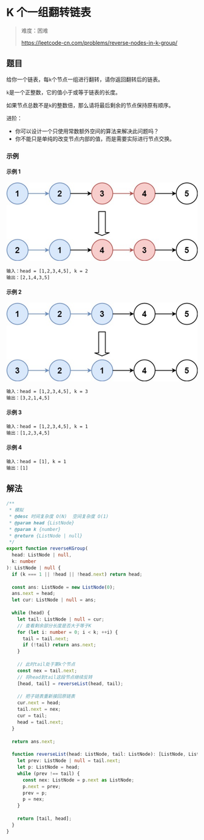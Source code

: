 # K 个一组翻转链表

> 难度：困难
>
> https://leetcode-cn.com/problems/reverse-nodes-in-k-group/

## 题目

给你一个链表，每`k`个节点一组进行翻转，请你返回翻转后的链表。

`k`是一个正整数，它的值小于或等于链表的长度。

如果节点总数不是`k`的整数倍，那么请将最后剩余的节点保持原有顺序。

进阶：

- 你可以设计一个只使用常数额外空间的算法来解决此问题吗？
- 你不能只是单纯的改变节点内部的值，而是需要实际进行节点交换。

### 示例

#### 示例 1

![reverse-nodes-in-k-group-1](../../assets/images/reverse-nodes-in-k-group-1.jpg)

```
输入：head = [1,2,3,4,5], k = 2
输出：[2,1,4,3,5]
```

#### 示例 2

![reverse-nodes-in-k-group-2](../../assets/images/reverse-nodes-in-k-group-2.jpg)

```
输入：head = [1,2,3,4,5], k = 3
输出：[3,2,1,4,5]
```

#### 示例 3

```
输入：head = [1,2,3,4,5], k = 1
输出：[1,2,3,4,5]
```

#### 示例 4

```
输入：head = [1], k = 1
输出：[1]
```

## 解法

```typescript
/**
 * 模拟
 * @desc 时间复杂度 O(N)  空间复杂度 O(1)
 * @param head {ListNode}
 * @param k {number}
 * @return {ListNode | null}
 */
export function reverseKGroup(
  head: ListNode | null,
  k: number
): ListNode | null {
  if (k === 1 || !head || !head.next) return head;

  const ans: ListNode = new ListNode(0);
  ans.next = head;
  let cur: ListNode | null = ans;

  while (head) {
    let tail: ListNode | null = cur;
    // 查看剩余部分长度是否大于等于K
    for (let i: number = 0; i < k; ++i) {
      tail = tail.next;
      if (!tail) return ans.next;
    }

    // 此时tail处于第k个节点
    const nex = tail.next;
    // 将head到tail这段节点继续反转
    [head, tail] = reverseList(head, tail);

    // 把子链表重新接回原链表
    cur.next = head;
    tail.next = nex;
    cur = tail;
    head = tail.next;
  }

  return ans.next;

  function reverseList(head: ListNode, tail: ListNode): [ListNode, ListNode] {
    let prev: ListNode | null = tail.next;
    let p: ListNode = head;
    while (prev !== tail) {
      const nex: ListNode = p.next as ListNode;
      p.next = prev;
      prev = p;
      p = nex;
    }

    return [tail, head];
  }
}
```
